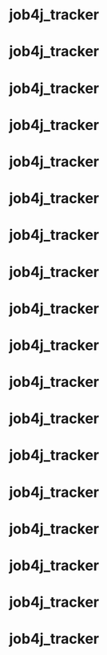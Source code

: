 # job4j_tracker
# job4j_tracker
# job4j_tracker
# job4j_tracker
# job4j_tracker
# job4j_tracker
# job4j_tracker
# job4j_tracker
# job4j_tracker
# job4j_tracker
# job4j_tracker
# job4j_tracker
# job4j_tracker
# job4j_tracker
# job4j_tracker
# job4j_tracker
# job4j_tracker
# job4j_tracker